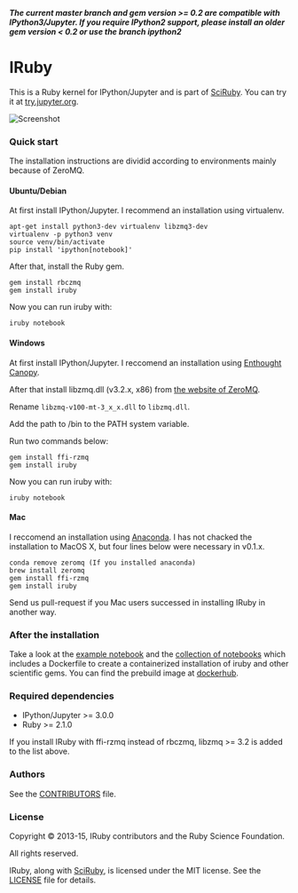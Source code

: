 ***The current master branch and gem version >= 0.2 are compatible with IPython3/Jupyter. If you require IPython2 support, please install an older gem version < 0.2 or use the branch ipython2***

# IRuby

This is a Ruby kernel for IPython/Jupyter and is part of [SciRuby](http://sciruby.com/). You can try it at [try.jupyter.org](http://try.jupyter.org/).

![Screenshot](https://cloud.githubusercontent.com/assets/50754/7956845/3fa46df8-09e3-11e5-8641-f5b8669061b5.png)

### Quick start
The installation instructions are dividid according to environments mainly because of ZeroMQ.

#### Ubuntu/Debian
At first install IPython/Jupyter. I recommend an installation using virtualenv.

    apt-get install python3-dev virtualenv libzmq3-dev
    virtualenv -p python3 venv
    source venv/bin/activate
    pip install 'ipython[notebook]'

After that, install the Ruby gem.

    gem install rbczmq
    gem install iruby

Now you can run iruby with:

    iruby notebook

#### Windows
At first install IPython/Jupyter. I reccomend an installation using [Enthought Canopy](https://www.enthought.com/).

After that install libzmq.dll (v3.2.x, x86) from [the website of ZeroMQ](http://zeromq.org/area:download).

Rename `libzmq-v100-mt-3_x_x.dll` to `libzmq.dll`.

Add the path to /bin to the PATH system variable.

Run two commands below:

    gem install ffi-rzmq
    gem install iruby

Now you can run iruby with:

    iruby notebook

#### Mac
I reccomend an installation using [Anaconda](https://store.continuum.io/cshop/anaconda/).
I has not chacked the installation to MacOS X, but four lines below were necessary in v0.1.x.

    conda remove zeromq (If you installed anaconda)
    brew install zeromq
    gem install ffi-rzmq
    gem install iruby

Send us pull-request if you Mac users successed in installing IRuby in another way.

### After the installation

Take a look at the [example notebook](http://nbviewer.ipython.org/urls/raw.github.com/SciRuby/sciruby-notebooks/master/getting_started.ipynb)
and the [collection of notebooks](https://github.com/SciRuby/sciruby-notebooks/) which includes a Dockerfile to create a containerized installation of iruby
and other scientific gems. You can find the prebuild image at [dockerhub](https://registry.hub.docker.com/u/minad/sciruby-notebooks/).


### Required dependencies

* IPython/Jupyter >= 3.0.0
* Ruby >= 2.1.0

If you install IRuby with ffi-rzmq instead of rbczmq, libzmq >= 3.2 is added to the list above.

### Authors

See the [CONTRIBUTORS](CONTRIBUTORS) file.

### License

Copyright © 2013-15, IRuby contributors and the Ruby Science Foundation.

All rights reserved.

IRuby, along with [SciRuby](http://sciruby.com/), is licensed under the MIT license. See the [LICENSE](LICENSE) file for details.
